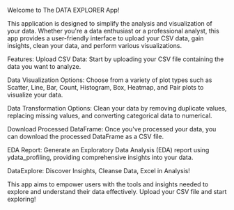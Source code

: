 Welcome to The DATA EXPLORER App!

This application is designed to simplify the analysis and visualization of your data. Whether you're a data enthusiast or a professional analyst, this app provides a user-friendly interface to upload your CSV data, gain insights, clean your data, and perform various visualizations.

Features:
Upload CSV Data: Start by uploading your CSV file containing the data you want to analyze.


Data Visualization Options: Choose from a variety of plot types such as Scatter, Line, Bar, Count, Histogram, Box, Heatmap, and Pair plots to visualize your data.


Data Transformation Options: Clean your data by removing duplicate values, replacing missing values, and converting categorical data to numerical.

Download Processed DataFrame: Once you've processed your data, you can download the processed DataFrame as a CSV file.

EDA Report: Generate an Exploratory Data Analysis (EDA) report using ydata_profiling, providing comprehensive insights into your data.

DataExplore: Discover Insights, Cleanse Data, Excel in Analysis!

This app aims to empower users with the tools and insights needed to explore and understand their data effectively. Upload your CSV file and start exploring!
